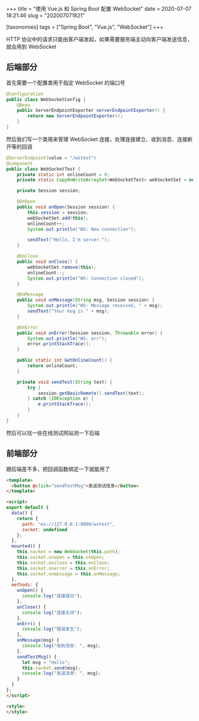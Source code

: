 +++
title = "使用 Vue.js 和 Spring Boot 配置 WebSocket"
date = 2020-07-07 18:21:46
slug = "202007071821"

[taxonomies]
tags = ["Spring Boot", "Vue.js", "WebSocket"]
+++

HTTP 协议中的请求只能由客户端发起，如果需要服务端主动向客户端发送信息，就会用到 WebSocket

<!-- more -->

## 后端部分

首先需要一个配置类用于指定 WebSocket 的端口号

```java
@Configuration
public class WebSocketConfig {
    @Bean
    public ServerEndpointExporter serverEndpointExporter() {
        return new ServerEndpointExporter();
    }
}
```

然后我们写一个类用来管理 WebSocket 连接，处理连接建立、收到消息、连接断开等的回调

```java
@ServerEndpoint(value = "/wstest")
@Component
public class WebSocketTest {
    private static int onlineCount = 0;
    private static CopyOnWriteArraySet<WebSocketTest> webSocketSet = new CopyOnWriteArraySet<>();

    private Session session;

    @OnOpen
    public void onOpen(Session session) {
        this.session = session;
        webSocketSet.add(this);
        onlineCount++;
        System.out.println("WS: New connection");

        sendText("Hello, I'm server.");
    }

    @OnClose
    public void onClose() {
        webSocketSet.remove(this);
        onlineCount--;
        System.out.println("WS: Connection closed");
    }

    @OnMessage
    public void onMessage(String msg, Session session) {
        System.out.println("WS: Message received, " + msg);
        sendText("Your msg is " + msg);
    }

    @OnError
    public void onError(Session session, Throwable error) {
        System.out.println("WS: err");
        error.printStackTrace();
    }

    public static int GetOnlineCount() {
        return onlineCount;
    }

    private void sendText(String text) {
        try {
            session.getBasicRemote().sendText(text);
        } catch (IOException e) {
            e.printStackTrace();
        }
    }
}
```

然后可以找一些在线测试网站测一下后端

## 前端部分

跟后端差不多，把回调函数绑定一下就能用了

```html
<template>
  <button @click="sendTestMsg">发送测试信息</button>
</template>

<script>
export default {
  data() {
    return {
      path: "ws://127.0.0.1:8080/wstest",
      socket: undefined
    };
  },
  mounted() {
    this.socket = new WebSocket(this.path);
    this.socket.onopen = this.onOpen;
    this.socket.onclose = this.onClose;
    this.socket.onerror = this.onError;
    this.socket.onmessage = this.onMessage;
  },
  methods: {
    onOpen() {
      console.log("连接成功");
    },
    onClose() {
      console.log("连接关闭");
    },
    onErr() {
      console.log("错误发生");
    },
    onMessage(msg) {
      console.log("收到消息: ", msg);
    },
    sendTestMsg() {
      let msg = "Hello";
      this.socket.send(msg);
      console.log("发送消息: ", msg);
    }
  }
};
</script>

<style>
</style>
```
